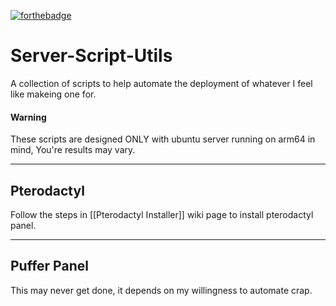 [![forthebadge](https://forthebadge.com/images/badges/made-with-crayons.svg)](https://forthebadge.com)

# Server-Script-Utils
A collection of scripts to help automate the deployment of whatever I feel like makeing one for.
#### Warning
These scripts are designed ONLY with ubuntu server running on arm64 in mind, You're results may vary.

---
## Pterodactyl
Follow the steps in [[Pterodactyl Installer]] wiki page to install pterodactyl panel.

---
## Puffer Panel
This may never get done, it depends on my willingness to automate crap.
